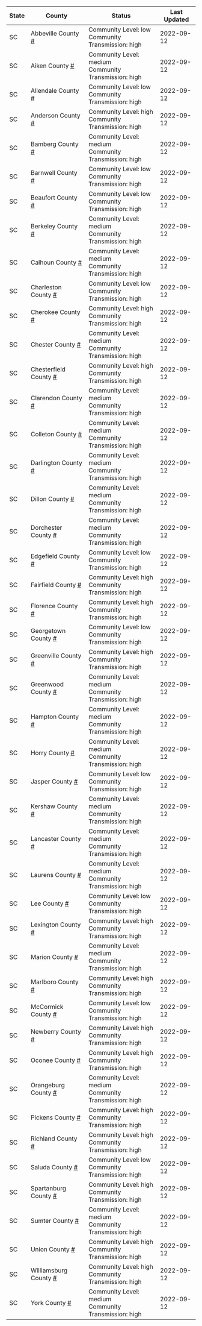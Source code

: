 State | County | Status | Last Updated
--- | --- | --- | --- 
SC | Abbeville County <a href="#abbeville_county">#</a> | <a name="abbeville_county"></a>Community Level: low<br/>Community Transmission: high | 2022-09-12
SC | Aiken County <a href="#aiken_county">#</a> | <a name="aiken_county"></a>Community Level: medium<br/>Community Transmission: high | 2022-09-12
SC | Allendale County <a href="#allendale_county">#</a> | <a name="allendale_county"></a>Community Level: low<br/>Community Transmission: high | 2022-09-12
SC | Anderson County <a href="#anderson_county">#</a> | <a name="anderson_county"></a>Community Level: high<br/>Community Transmission: high | 2022-09-12
SC | Bamberg County <a href="#bamberg_county">#</a> | <a name="bamberg_county"></a>Community Level: medium<br/>Community Transmission: high | 2022-09-12
SC | Barnwell County <a href="#barnwell_county">#</a> | <a name="barnwell_county"></a>Community Level: low<br/>Community Transmission: high | 2022-09-12
SC | Beaufort County <a href="#beaufort_county">#</a> | <a name="beaufort_county"></a>Community Level: low<br/>Community Transmission: high | 2022-09-12
SC | Berkeley County <a href="#berkeley_county">#</a> | <a name="berkeley_county"></a>Community Level: medium<br/>Community Transmission: high | 2022-09-12
SC | Calhoun County <a href="#calhoun_county">#</a> | <a name="calhoun_county"></a>Community Level: medium<br/>Community Transmission: high | 2022-09-12
SC | Charleston County <a href="#charleston_county">#</a> | <a name="charleston_county"></a>Community Level: low<br/>Community Transmission: high | 2022-09-12
SC | Cherokee County <a href="#cherokee_county">#</a> | <a name="cherokee_county"></a>Community Level: high<br/>Community Transmission: high | 2022-09-12
SC | Chester County <a href="#chester_county">#</a> | <a name="chester_county"></a>Community Level: medium<br/>Community Transmission: high | 2022-09-12
SC | Chesterfield County <a href="#chesterfield_county">#</a> | <a name="chesterfield_county"></a>Community Level: high<br/>Community Transmission: high | 2022-09-12
SC | Clarendon County <a href="#clarendon_county">#</a> | <a name="clarendon_county"></a>Community Level: medium<br/>Community Transmission: high | 2022-09-12
SC | Colleton County <a href="#colleton_county">#</a> | <a name="colleton_county"></a>Community Level: medium<br/>Community Transmission: high | 2022-09-12
SC | Darlington County <a href="#darlington_county">#</a> | <a name="darlington_county"></a>Community Level: medium<br/>Community Transmission: high | 2022-09-12
SC | Dillon County <a href="#dillon_county">#</a> | <a name="dillon_county"></a>Community Level: medium<br/>Community Transmission: high | 2022-09-12
SC | Dorchester County <a href="#dorchester_county">#</a> | <a name="dorchester_county"></a>Community Level: medium<br/>Community Transmission: high | 2022-09-12
SC | Edgefield County <a href="#edgefield_county">#</a> | <a name="edgefield_county"></a>Community Level: low<br/>Community Transmission: high | 2022-09-12
SC | Fairfield County <a href="#fairfield_county">#</a> | <a name="fairfield_county"></a>Community Level: high<br/>Community Transmission: high | 2022-09-12
SC | Florence County <a href="#florence_county">#</a> | <a name="florence_county"></a>Community Level: high<br/>Community Transmission: high | 2022-09-12
SC | Georgetown County <a href="#georgetown_county">#</a> | <a name="georgetown_county"></a>Community Level: low<br/>Community Transmission: high | 2022-09-12
SC | Greenville County <a href="#greenville_county">#</a> | <a name="greenville_county"></a>Community Level: high<br/>Community Transmission: high | 2022-09-12
SC | Greenwood County <a href="#greenwood_county">#</a> | <a name="greenwood_county"></a>Community Level: medium<br/>Community Transmission: high | 2022-09-12
SC | Hampton County <a href="#hampton_county">#</a> | <a name="hampton_county"></a>Community Level: medium<br/>Community Transmission: high | 2022-09-12
SC | Horry County <a href="#horry_county">#</a> | <a name="horry_county"></a>Community Level: medium<br/>Community Transmission: high | 2022-09-12
SC | Jasper County <a href="#jasper_county">#</a> | <a name="jasper_county"></a>Community Level: low<br/>Community Transmission: high | 2022-09-12
SC | Kershaw County <a href="#kershaw_county">#</a> | <a name="kershaw_county"></a>Community Level: medium<br/>Community Transmission: high | 2022-09-12
SC | Lancaster County <a href="#lancaster_county">#</a> | <a name="lancaster_county"></a>Community Level: medium<br/>Community Transmission: high | 2022-09-12
SC | Laurens County <a href="#laurens_county">#</a> | <a name="laurens_county"></a>Community Level: medium<br/>Community Transmission: high | 2022-09-12
SC | Lee County <a href="#lee_county">#</a> | <a name="lee_county"></a>Community Level: low<br/>Community Transmission: high | 2022-09-12
SC | Lexington County <a href="#lexington_county">#</a> | <a name="lexington_county"></a>Community Level: high<br/>Community Transmission: high | 2022-09-12
SC | Marion County <a href="#marion_county">#</a> | <a name="marion_county"></a>Community Level: medium<br/>Community Transmission: high | 2022-09-12
SC | Marlboro County <a href="#marlboro_county">#</a> | <a name="marlboro_county"></a>Community Level: high<br/>Community Transmission: high | 2022-09-12
SC | McCormick County <a href="#mccormick_county">#</a> | <a name="mccormick_county"></a>Community Level: low<br/>Community Transmission: high | 2022-09-12
SC | Newberry County <a href="#newberry_county">#</a> | <a name="newberry_county"></a>Community Level: high<br/>Community Transmission: high | 2022-09-12
SC | Oconee County <a href="#oconee_county">#</a> | <a name="oconee_county"></a>Community Level: high<br/>Community Transmission: high | 2022-09-12
SC | Orangeburg County <a href="#orangeburg_county">#</a> | <a name="orangeburg_county"></a>Community Level: medium<br/>Community Transmission: high | 2022-09-12
SC | Pickens County <a href="#pickens_county">#</a> | <a name="pickens_county"></a>Community Level: high<br/>Community Transmission: high | 2022-09-12
SC | Richland County <a href="#richland_county">#</a> | <a name="richland_county"></a>Community Level: high<br/>Community Transmission: high | 2022-09-12
SC | Saluda County <a href="#saluda_county">#</a> | <a name="saluda_county"></a>Community Level: low<br/>Community Transmission: high | 2022-09-12
SC | Spartanburg County <a href="#spartanburg_county">#</a> | <a name="spartanburg_county"></a>Community Level: high<br/>Community Transmission: high | 2022-09-12
SC | Sumter County <a href="#sumter_county">#</a> | <a name="sumter_county"></a>Community Level: medium<br/>Community Transmission: high | 2022-09-12
SC | Union County <a href="#union_county">#</a> | <a name="union_county"></a>Community Level: high<br/>Community Transmission: high | 2022-09-12
SC | Williamsburg County <a href="#williamsburg_county">#</a> | <a name="williamsburg_county"></a>Community Level: high<br/>Community Transmission: high | 2022-09-12
SC | York County <a href="#york_county">#</a> | <a name="york_county"></a>Community Level: medium<br/>Community Transmission: high | 2022-09-12
